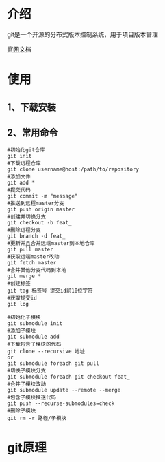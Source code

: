 # 介绍
git是一个开源的分布式版本控制系统，用于项目版本管理

[官网文档](https://git-scm.com/book/zh/v2)

# 使用

## 1、下载安装
## 2、常用命令
    #初始化git仓库
    git init
    #下载远程仓库
    git clone username@host:/path/to/repository
    #添加文件
    git add *
    #提交代码
    git commit -m "message"
    #推送到远程master分支
    git push origin master
    #创建并切换分支
    git checkout -b feat_
    #删除远程分支
    git branch -d feat_
    #更新并且合并远端master到本地仓库
    git pull master
    #获取远端master改动
    git fetch master
    #合并其他分支代码到本地
    git merge *
    #创建标签
    git tag 标签号 提交id前10位字符
    #获取提交id
    git log

    #初始化子模块
    git submodule init
    #添加子模块
    git submodule add
    #下载包含子模块的代码
    git clone --recursive 地址
    or
    git submodule foreach git pull
    #切换子模块分支
    git submodule foreach git checkout feat_
    #合并子模块改动
    git submodule update --remote --merge
    #包含子模块推送代码
    git push --recurse-submodules=check
    #删除子模块
    git rm -r 路径/子模块

# git原理

